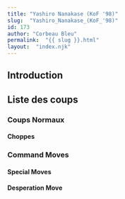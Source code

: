 ```yaml
---
title: "Yashiro Nanakase (KoF '98)"
slug:  "Yashiro_Nanakase_(KoF_'98)"
id: 173
author: "Corbeau Bleu"
permalink:  "{{ slug }}.html"
layout:  "index.njk"
---
```


## Introduction

## Liste des coups

### Coups Normaux

#### Choppes

### Command Moves

#### Special Moves

#### Desperation Move
